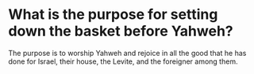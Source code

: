 # What is the purpose for setting down the basket before Yahweh?

The purpose is to worship Yahweh and rejoice in all the good that he has done for Israel, their house, the Levite, and the foreigner among them.
